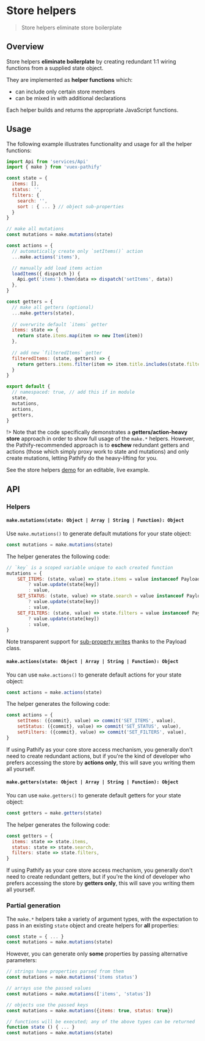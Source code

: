 # Store helpers


> Store helpers eliminate store boilerplate

## Overview

Store helpers **eliminate boilerplate** by creating redundant 1:1 wiring functions from a supplied state object.

They are implemented as **helper functions** which:
 
- can include only certain store members
- can be mixed in with additional declarations

Each helper builds and returns the appropriate JavaScript functions.


## Usage

The following example illustrates functionality and usage for all the helper functions:

```js
import Api from 'services/Api'
import { make } from 'vuex-pathify'

const state = {
  items: [],
  status: '',
  filters: {
    search: '',
    sort : { ... } // object sub-properties
  }
}

// make all mutations
const mutations = make.mutations(state)

const actions = {
  // automatically create only `setItems()` action
  ...make.actions('items'),

  // manually add load items action
  loadItems({ dispatch }) {
    Api.get('items').then(data => dispatch('setItems', data))
  },
}

const getters = {
  // make all getters (optional)
  ...make.getters(state),
  
  // overwrite default `items` getter
  items: state => {
    return state.items.map(item => new Item(item))
  },
  
  // add new `filteredItems` getter
  filteredItems: (state, getters) => {
    return getters.items.filter(item => item.title.includes(state.filters.search))
  }
}

export default {
  // namespaced: true, // add this if in module
  state,
  mutations,
  actions,
  getters,
}
```
!> Note that the code specifically demonstrates a **getters/action-heavy store** approach in order to show full usage of the `make.*` helpers. However, the Pathify-recommended approach is to **eschew** redundant getters and actions (those which simply proxy work to state and mutations) and only create mutations, letting Pathify do the heavy-lifting for you.

See the store helpers [demo](https://codesandbox.io/s/github/davestewart/vuex-pathify-demos/tree/master/main?initialpath=api/store) for an editable, live example.

## API

### Helpers

#### `make.mutations(state: Object | Array | String | Function): Object`

Use `make.mutations()` to generate default mutations for your state object:

```js
const mutations = make.mutations(state)
```

The helper generates the following code:

```js
// `key` is a scoped variable unique to each created function
mutations = {
    SET_ITEMS: (state, value) => state.items = value instanceof Payload
        ? value.update(state[key])
        : value,
    SET_STATUS: (state, value) => state.search = value instanceof Payload
        ? value.update(state[key])
        : value,
    SET_FILTERS: (state, value) => state.filters = value instanceof Payload
        ? value.update(state[key])
        : value,
}
```

Note transparent support for [sub-property writes](/guide/properties#sub-property-access) thanks to the Payload class.


#### `make.actions(state: Object | Array | String | Function): Object`

You can use `make.actions()` to generate default actions for your state object:

```js
const actions = make.actions(state)
```

The helper generates the following code:

```js
const actions = {
    setItems: ({commit}, value) => commit('SET_ITEMS', value),
    setStatus: ({commit}, value) => commit('SET_STATUS', value),
    setFilters: ({commit}, value) => commit('SET_FILTERS', value),
}
```

If using Pathify as your core store access mechanism, you generally don't need to create redundant actions, but if you're the kind of developer who prefers accessing the store by **actions only**, this will save you writing them all yourself.


#### `make.getters(state: Object | Array | String | Function): Object`

You can use `make.getters()` to generate default getters for your state object:

```js
const getters = make.getters(state)
```

The helper generates the following code:

```js
const getters = {
  items: state => state.items,
  status: state => state.search,
  filters: state => state.filters,
}
```

If using Pathify as your core store access mechanism, you generally don't need to create redundant getters, but if you're the kind of developer who prefers accessing the store by **getters only**, this will save you writing them all yourself.


### Partial generation

The `make.*` helpers take a variety of argument types, with the expectation to pass in an existing `state` object and create helpers for **all** properties:

```js
const state = { ... }
const mutations = make.mutations(state)
```

However, you can generate only **some** properties by passing alternative parameters:


```js
// strings have properties parsed from them
const mutations = make.mutations('items status')
```
```js
// arrays use the passed values
const mutations = make.mutations(['items', 'status'])
```
```js
// objects use the passed keys
const mutations = make.mutations({items: true, status: true})
```
```js
// functions will be executed; any of the above types can be returned
function state () { ... }
const mutations = make.mutations(state)
```
